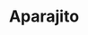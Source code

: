---
title: "Aparajito"
year: 1956
rating: 3.5
stars: "★★★½"
liked: false
rewatched: false
permalink: "aparajito"
watched_on: 2025-06-29
---